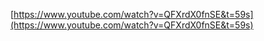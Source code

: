 [https://www.youtube.com/watch?v=QFXrdX0fnSE&t=59s](https://www.youtube.com/watch?v=QFXrdX0fnSE&t=59s)
